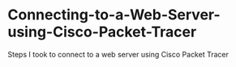 # Connecting-to-a-Web-Server-using-Cisco-Packet-Tracer
Steps I took to connect to a web server using Cisco Packet Tracer
